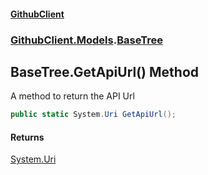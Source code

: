 #### [GithubClient](index 'index')
### [GithubClient.Models](GithubClient.Models 'GithubClient.Models').[BaseTree](GithubClient.Models.BaseTree 'GithubClient.Models.BaseTree')

## BaseTree.GetApiUrl() Method

A method to return the API Url

```csharp
public static System.Uri GetApiUrl();
```

#### Returns
[System.Uri](https://docs.microsoft.com/en-us/dotnet/api/System.Uri 'System.Uri')
